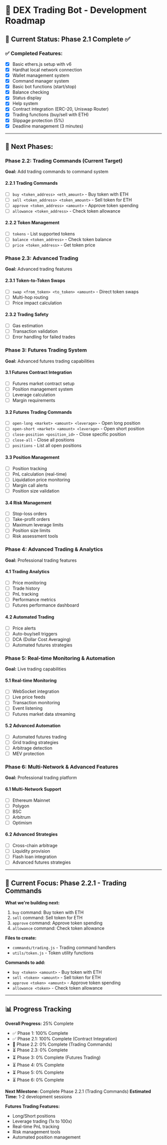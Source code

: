 # 🚀 DEX Trading Bot - Development Roadmap

## 📍 Current Status: Phase 2.1 Complete ✅

### ✅ Completed Features:
- [x] Basic ethers.js setup with v6
- [x] Hardhat local network connection
- [x] Wallet management system
- [x] Command manager system
- [x] Basic bot functions (start/stop)
- [x] Balance checking
- [x] Status display
- [x] Help system
- [x] Contract integration (ERC-20, Uniswap Router)
- [x] Trading functions (buy/sell with ETH)
- [x] Slippage protection (5%)
- [x] Deadline management (3 minutes)

---

## 🚀 Next Phases:

### Phase 2.2: Trading Commands (Current Target)
**Goal:** Add trading commands to command system

#### 2.2.1 Trading Commands
- [ ] `buy <token_address> <eth_amount>` - Buy token with ETH
- [ ] `sell <token_address> <token_amount>` - Sell token for ETH
- [ ] `approve <token_address> <amount>` - Approve token spending
- [ ] `allowance <token_address>` - Check token allowance

#### 2.2.2 Token Management
- [ ] `tokens` - List supported tokens
- [ ] `balance <token_address>` - Check token balance
- [ ] `price <token_address>` - Get token price

### Phase 2.3: Advanced Trading
**Goal:** Advanced trading features

#### 2.3.1 Token-to-Token Swaps
- [ ] `swap <from_token> <to_token> <amount>` - Direct token swaps
- [ ] Multi-hop routing
- [ ] Price impact calculation

#### 2.3.2 Trading Safety
- [ ] Gas estimation
- [ ] Transaction validation
- [ ] Error handling for failed trades

### Phase 3: Futures Trading System
**Goal:** Advanced futures trading capabilities

#### 3.1 Futures Contract Integration
- [ ] Futures market contract setup
- [ ] Position management system
- [ ] Leverage calculation
- [ ] Margin requirements

#### 3.2 Futures Trading Commands
- [ ] `open-long <market> <amount> <leverage>` - Open long position
- [ ] `open-short <market> <amount> <leverage>` - Open short position
- [ ] `close-position <position_id>` - Close specific position
- [ ] `close-all` - Close all positions
- [ ] `positions` - List all open positions

#### 3.3 Position Management
- [ ] Position tracking
- [ ] PnL calculation (real-time)
- [ ] Liquidation price monitoring
- [ ] Margin call alerts
- [ ] Position size validation

#### 3.4 Risk Management
- [ ] Stop-loss orders
- [ ] Take-profit orders
- [ ] Maximum leverage limits
- [ ] Position size limits
- [ ] Risk assessment tools

### Phase 4: Advanced Trading & Analytics
**Goal:** Professional trading features

#### 4.1 Trading Analytics
- [ ] Price monitoring
- [ ] Trade history
- [ ] PnL tracking
- [ ] Performance metrics
- [ ] Futures performance dashboard

#### 4.2 Automated Trading
- [ ] Price alerts
- [ ] Auto-buy/sell triggers
- [ ] DCA (Dollar Cost Averaging)
- [ ] Automated futures strategies

### Phase 5: Real-time Monitoring & Automation
**Goal:** Live trading capabilities

#### 5.1 Real-time Monitoring
- [ ] WebSocket integration
- [ ] Live price feeds
- [ ] Transaction monitoring
- [ ] Event listening
- [ ] Futures market data streaming

#### 5.2 Advanced Automation
- [ ] Automated futures trading
- [ ] Grid trading strategies
- [ ] Arbitrage detection
- [ ] MEV protection

### Phase 6: Multi-Network & Advanced Features
**Goal:** Professional trading platform

#### 6.1 Multi-Network Support
- [ ] Ethereum Mainnet
- [ ] Polygon
- [ ] BSC
- [ ] Arbitrum
- [ ] Optimism

#### 6.2 Advanced Strategies
- [ ] Cross-chain arbitrage
- [ ] Liquidity provision
- [ ] Flash loan integration
- [ ] Advanced futures strategies

---

## 🎯 Current Focus: Phase 2.2.1 - Trading Commands

**What we're building next:**
1. `buy` command: Buy token with ETH
2. `sell` command: Sell token for ETH
3. `approve` command: Approve token spending
4. `allowance` command: Check token allowance

**Files to create:**
- `commands/trading.js` - Trading command handlers
- `utils/token.js` - Token utility functions

**Commands to add:**
- `buy <token> <amount>` - Buy token with ETH
- `sell <token> <amount>` - Sell token for ETH
- `approve <token> <amount>` - Approve token spending
- `allowance <token>` - Check token allowance

---

## 📊 Progress Tracking

**Overall Progress:** 25% Complete
- ✅ Phase 1: 100% Complete
- ✅ Phase 2.1: 100% Complete (Contract Integration)
- 🚧 Phase 2.2: 0% Complete (Trading Commands)
- ⏳ Phase 2.3: 0% Complete
- ⏳ Phase 3: 0% Complete (Futures Trading)
- ⏳ Phase 4: 0% Complete
- ⏳ Phase 5: 0% Complete
- ⏳ Phase 6: 0% Complete

**Next Milestone:** Complete Phase 2.2.1 (Trading Commands)
**Estimated Time:** 1-2 development sessions

**Futures Trading Features:**
- Long/Short positions
- Leverage trading (1x to 100x)
- Real-time PnL tracking
- Risk management tools
- Automated position management